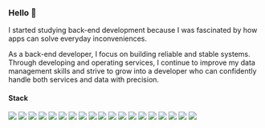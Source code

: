 ### Hello 👋

I started studying back-end development because I was fascinated by how apps can solve everyday inconveniences.

As a back-end developer, I focus on building reliable and stable systems. 
Through developing and operating services, I continue to improve my data management skills and strive to grow into a developer who can confidently handle both services and data with precision.


#### Stack
<img src="https://img.shields.io/badge/Noded.js-5FA04E?style=flat-square&logo=node.js&logoColor=white"/> <img src="https://img.shields.io/badge/JavaScript-F7DF1E?style=flat-square&logo=JavaScript&logoColor=white"/>
<img src="https://img.shields.io/badge/TypeScript-3178C6?style=flat-square&logo=typescript&logoColor=white"/>
<img src="https://img.shields.io/badge/NestJs-E0234E?style=flat-square&logo=NestJS&logoColor=white"/>
<img src="https://img.shields.io/badge/Express-000000?style=flat-square&logo=Express&logoColor=white"/>
<img src="https://img.shields.io/badge/Jest-C21325?style=flat-square&logo=jest&logoColor=white"/>
<img src="https://img.shields.io/badge/TypeORM-FE0803?style=flat-square&logo=TypeORM&logoColor=white"/>
<img src="https://img.shields.io/badge/Sequelize-52B0E7?style=flat-square&logo=sequelize&logoColor=white"/>
<img src="https://img.shields.io/badge/Mysql-4479A1?style=flat-square&logo=mysql&logoColor=white"/>
<img src="https://img.shields.io/badge/Redis-FF4438?style=flat-square&logo=redis&logoColor=white"/>
<img src="https://img.shields.io/badge/githubactions-2088FF?style=flat-square&logo=githubactions&logoColor=white"/>
<img src="https://img.shields.io/badge/Docker-2496ED?style=flat-square&logo=docker&logoColor=white"/>
<img src="https://img.shields.io/badge/Amazon RDS-527FFF?style=flat-square&logo=amazonrds&logoColor=white"/>
<img src="https://img.shields.io/badge/Amazon EC2-FF9900?style=flat-square&logo=amazonec2&logoColor=white"/>
<img src="https://img.shields.io/badge/Amazon Route 53-8C4FFF?style=flat-square&logo=amazonroute53&logoColor=white"/>
<img src="https://img.shields.io/badge/Amazon ELB-8C4FFF?style=flat-square&logo=awselasticloadbalancing&logoColor=white"/>
<img src="https://img.shields.io/badge/Python-3776AB?style=flat-square&logo=Python&logoColor=white"/>
<img src="https://img.shields.io/badge/Postman-FF6C37?style=flat-square&logo=postman&logoColor=white"/>
<img src="https://img.shields.io/badge/Swagger-85EA2D?style=flat-square&logo=swagger&logoColor=white"/>

<!--
![Node.js](https://img.shields.io/badge/Runtime-Node.js-green?logo=node.js)
![TypeScript](https://img.shields.io/badge/Language-TypeScript-blue?logo=typescript)
![JavaScript](https://img.shields.io/badge/Language-JavaScript-yellow?logo=javascript)
![NestJS](https://img.shields.io/badge/Framework-NestJS-red?logo=nestjs)
![ExpressJS](https://img.shields.io/badge/Framework-Express.js-red?logo=express)
![TypeORM](https://img.shields.io/badge/ORM-TypeORM-yellow?logo=typeorm)
![Sequelize](https://img.shields.io/badge/ORM-Sequelize-yellow?logo=sequelize)
![MySQL](https://img.shields.io/badge/Database-MySQL-orange?logo=mysql)
![Redis](https://img.shields.io/badge/Cache-Redis-red?logo=redis)
![GitHub Actions](https://img.shields.io/badge/CI/CD-GitHub%20Actions-blue?logo=githubactions)
![Docker](https://img.shields.io/badge/Container-Docker-blue?logo=docker)
![AWS ECR](https://img.shields.io/badge/Registry-AWS%20ECR-orange?logo=amazonaws)
![AWS EC2](https://img.shields.io/badge/Deployment-AWS%20EC2-yellow?logo=amazonaws)
-->
<!--
**JW0203/JW0203** is a ✨ _special_ ✨ repository because its `README.md` (this file) appears on your GitHub profile.

Here are some ideas to get you started:

- 🔭 I’m currently working on ...
- 🌱 I’m currently learning ...
- 👯 I’m looking to collaborate on ...
- 🤔 I’m looking for help with ...
- 💬 Ask me about ...
- 📫 How to reach me: ...
- 😄 Pronouns: ...
- ⚡ Fun fact: ...
-->

